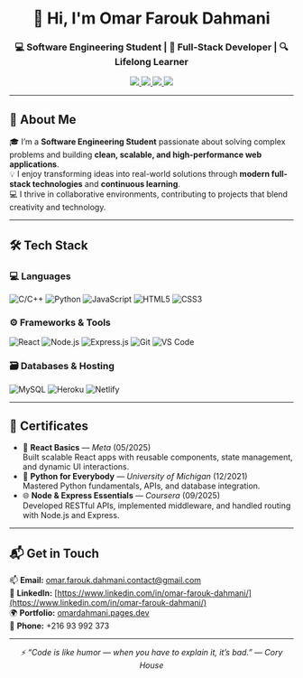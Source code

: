 <h1 align="center">👋 Hi, I'm Omar Farouk Dahmani</h1>
<h3 align="center">💻 Software Engineering Student | 🚀 Full-Stack Developer | 🔍 Lifelong Learner</h3>

<p align="center">
  <a href="https://omardahmani.pages.dev">
    <img src="https://img.shields.io/badge/Portfolio-Omar Dahmani-violet?style=for-the-badge&logo=google-chrome&logoColor=white" />
  </a>
  <a href="https://www.upwork.com/freelancers/~013077f0433bc70d9e">
    <img src="https://img.shields.io/badge/Upwork-Profile-6FDA44?style=for-the-badge&logo=upwork&logoColor=white" />
  </a>
  <a href="https://www.linkedin.com/in/omar-farouk-dahmani/">
    <img src="https://img.shields.io/badge/LinkedIn-Omar%20Farouk%20Dahmani-0A66C2?style=for-the-badge&logo=linkedin&logoColor=white" />
  </a>
  <a href="mailto:omar.farouk.dahmani.contact@gmail.com">
    <img src="https://img.shields.io/badge/Email-Contact-D14836?style=for-the-badge&logo=gmail&logoColor=white" />
  </a>
</p>

---

## 🧠 About Me

🎓 I’m a **Software Engineering Student** passionate about solving complex problems and building **clean, scalable, and high-performance web applications**.  
💡 I enjoy transforming ideas into real-world solutions through **modern full-stack technologies** and **continuous learning**.  
💻 I thrive in collaborative environments, contributing to projects that blend creativity and technology.

---

## 🛠️ Tech Stack

### 💻 Languages
![C/C++](https://img.shields.io/badge/C/C++-00599C?style=flat-square&logo=c&logoColor=white)
![Python](https://img.shields.io/badge/Python-3776AB?style=flat-square&logo=python&logoColor=white)
![JavaScript](https://img.shields.io/badge/JavaScript-F7DF1E?style=flat-square&logo=javascript&logoColor=black)
![HTML5](https://img.shields.io/badge/HTML5-E34F26?style=flat-square&logo=html5&logoColor=white)
![CSS3](https://img.shields.io/badge/CSS3-1572B6?style=flat-square&logo=css3&logoColor=white)

### ⚙️ Frameworks & Tools
![React](https://img.shields.io/badge/React-61DAFB?style=flat-square&logo=react&logoColor=black)
![Node.js](https://img.shields.io/badge/Node.js-339933?style=flat-square&logo=node.js&logoColor=white)
![Express.js](https://img.shields.io/badge/Express.js-000000?style=flat-square&logo=express&logoColor=white)
![Git](https://img.shields.io/badge/Git-F05032?style=flat-square&logo=git&logoColor=white)
![VS Code](https://img.shields.io/badge/VS_Code-0078D4?style=flat-square&logo=visualstudiocode&logoColor=white)

### 🗃️ Databases & Hosting
![MySQL](https://img.shields.io/badge/MySQL-4479A1?style=flat-square&logo=mysql&logoColor=white)
![Heroku](https://img.shields.io/badge/Heroku-430098?style=flat-square&logo=heroku&logoColor=white)
![Netlify](https://img.shields.io/badge/Netlify-00C7B7?style=flat-square&logo=netlify&logoColor=white)


---

## 🧾 Certificates

- 🧩 **React Basics** — *Meta* (05/2025)  
  Built scalable React apps with reusable components, state management, and dynamic UI interactions.  
- 🐍 **Python for Everybody** — *University of Michigan* (12/2021)  
  Mastered Python fundamentals, APIs, and database integration.  
- 🌐 **Node & Express Essentials** — *Coursera* (09/2025)  
  Developed RESTful APIs, implemented middleware, and handled routing with Node.js and Express.

---

## 📬 Get in Touch

📫 **Email:** [omar.farouk.dahmani.contact@gmail.com](mailto:omar.farouk.dahmani.contact@gmail.com)  
🔗 **LinkedIn:** [https://www.linkedin.com/in/omar-farouk-dahmani/](https://www.linkedin.com/in/omar-farouk-dahmani/)  
🌍 **Portfolio:** [omardahmani.pages.dev](https://omardahmani.pages.dev)  
📱 **Phone:** +216 93 992 373  

---

<p align="center">
  <em>⚡ “Code is like humor — when you have to explain it, it’s bad.” — Cory House</em>
</p>
